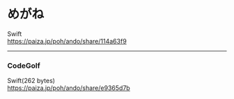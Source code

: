 めがね
======
  
  
Swift  
https://paiza.jp/poh/ando/share/114a63f9  
  

------  

### CodeGolf  

Swift(262 bytes)  
https://paiza.jp/poh/ando/share/e9365d7b   

